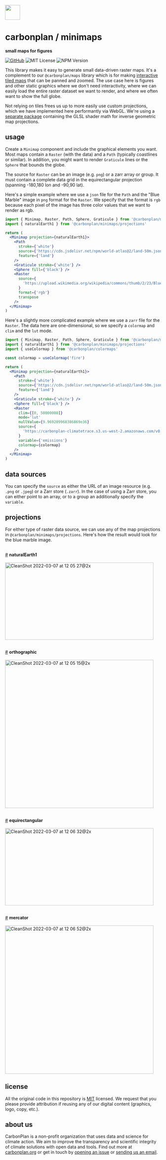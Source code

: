 <img
  src='https://carbonplan-assets.s3.amazonaws.com/monogram/dark-small.png'
  height='48'
/>

# carbonplan / minimaps

**small maps for figures**

[![GitHub][github-badge]][github]
![MIT License][]
![NPM Version][]

[github]: https://github.com/carbonplan/maps
[github-badge]: https://badgen.net/badge/-/github?icon=github&label
[mit license]: https://badgen.net/badge/license/MIT/blue
[npm version]: https://badgen.net/npm/v/@carbonplan/minimaps

This library makes it easy to generate small data-driven raster maps. It's a complement to our `@carbonplan/maps` library which is for making [interactive tiled maps](https://github.com/carbonplan/maps) that can be panned and zoomed. The use case here is figures and other static graphics where we don't need interactivity, where we can easily load the entire raster dataset we want to render, and where we often want to show the full globe.

Not relying on tiles frees us up to more easily use custom projections, which we have implemented here performantly via WebGL. We're using a [separate package](https://github.com/carbonplan/glsl-geo-projection) containing the GLSL shader math for inverse geometric map projections.

## usage

Create a `Minimap` component and include the graphical elements you want. Most maps contain a `Raster` (with the data) and a `Path` (typically coastlines or similar). In addition, you might want to render `Graticule` lines or the `Sphere` that bounds the globe.

The source for `Raster` can be an image (e.g. `png`) or a zarr array or group. It must contain a complete data grid in the equirectangular projection (spanning -180,180 lon and -90,90 lat).

Here's a simple example where we use a `json` file for the `Path` and the "Blue Marble" image in `png` format for the `Raster`. We specify that the format is `rgb` because each pixel of the image has three color values that we want to render as rgb.

```jsx
import { Minimap, Raster, Path, Sphere, Graticule } from '@carbonplan/minimaps'
import { naturalEarth1 } from '@carbonplan/minimaps/projections'

return (
  <Minimap projection={naturalEarth1}>
    <Path
      stroke={'white'}
      source={'https://cdn.jsdelivr.net/npm/world-atlas@2/land-50m.json'}
      feature={'land'}
    />
    <Graticule stroke={'white'} />
    <Sphere fill={'black'} />
    <Raster
      source={
        'https://upload.wikimedia.org/wikipedia/commons/thumb/2/23/Blue_Marble_2002.png/2880px-Blue_Marble_2002.png'
      }
      format={'rgb'}
      transpose
    />
  </Minimap>
)
```

Here's a slightly more complicated example where we use a `zarr` file for the `Raster`. The data here are one-dimensional, so we specify a `colormap` and `clim` and the `lut` mode.

```jsx
import { Minimap, Raster, Path, Sphere, Graticule } from '@carbonplan/minimaps'
import { naturalEarth1 } from '@carbonplan/minimaps/projections'
import { useColormap } from '@carbonplan/colormaps'

const colormap = useColormap('fire')

return (
  <Minimap projection={naturalEarth1}>
    <Path
      stroke={'white'}
      source={'https://cdn.jsdelivr.net/npm/world-atlas@2/land-50m.json'}
      feature={'land'}
    />
    <Graticule stroke={'white'} />
    <Sphere fill={'black'} />
    <Raster
      clim={[0, 50000000]}
      mode='lut'
      nullValue={9.969209968386869e36}
      source={
        'https://carbonplan-climatetrace.s3.us-west-2.amazonaws.com/v0.4/blog/total_emissions.zarr'
      }
      variable={'emissions'}
      colormap={colormap}
    />
  </Minimap>
)
```

## data sources

You can specify the `source` as either the URL of an image resource (e.g. `.png` or `.jpeg`) or a Zarr store (`.zarr`). In the case of using a Zarr store, you can either point to an array, or to a group an additionally specify the `variable`.

## projections

For either type of raster data source, we can use any of the map projections in `@carbonplan/minimaps/projections`. Here's how the result would look for the blue marble image.

<br><a href="#naturalEarth1" name="naturalEarth1">#</a> <b>naturalEarth1</b>
<br><br><img width="480" height="250" alt="CleanShot 2022-03-07 at 12 05 27@2x" src="https://user-images.githubusercontent.com/3387500/157092621-1c2081a6-5c0d-4afa-83a7-a63bc00e6d9a.png">

<br><a href="#orthographic" name="orthographic">#</a> <b>orthographic</b>
<br><br><img width="480" height="480" alt="CleanShot 2022-03-07 at 12 05 15@2x" src="https://user-images.githubusercontent.com/3387500/157092649-0c79980f-7115-4e55-b44e-5093b6441df8.png">

<br><a href="#equirectangular" name="equirectangular">#</a> <b>equirectangular</b>
<br><br><img width="480" height="250" alt="CleanShot 2022-03-07 at 12 06 32@2x" src="https://user-images.githubusercontent.com/3387500/157092673-908a2838-8939-45e5-845a-9f6d6eea7f44.png">

<br><a href="#mercator" name="mercator">#</a> <b>mercator</b>
<br><br><img width="480" height="480" alt="CleanShot 2022-03-07 at 12 06 52@2x" src="https://user-images.githubusercontent.com/3387500/157092693-4ebb05b8-e590-4302-9159-c0222cbc7a52.png">

## license

All the original code in this repository is [MIT](https://choosealicense.com/licenses/mit/) licensed. We request that you please provide attribution if reusing any of our digital content (graphics, logo, copy, etc.).

## about us

CarbonPlan is a non-profit organization that uses data and science for climate action. We aim to improve the transparency and scientific integrity of climate solutions with open data and tools. Find out more at [carbonplan.org](https://carbonplan.org/) or get in touch by [opening an issue](https://github.com/carbonplan/minimaps/issues/new) or [sending us an email](mailto:hello@carbonplan.org).
